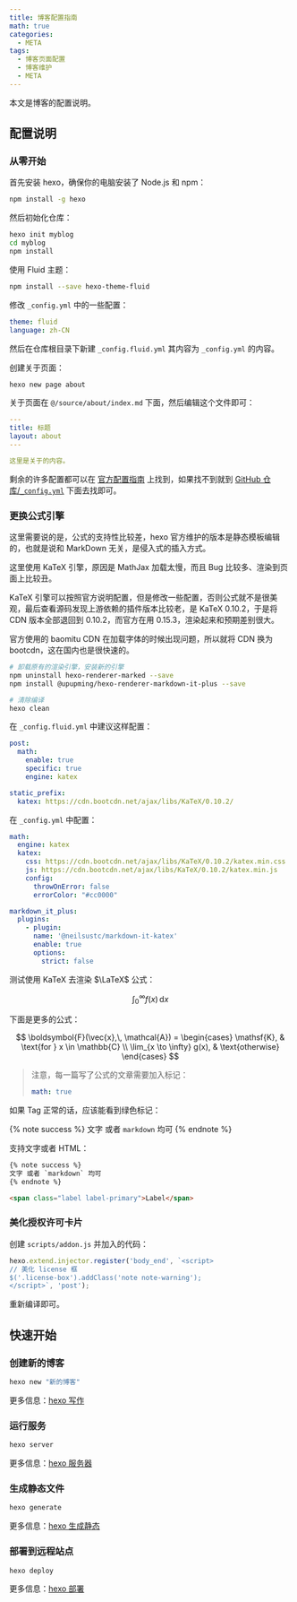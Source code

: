 ```yaml
---
title: 博客配置指南
math: true
categories:
  - META
tags:
  - 博客页面配置
  - 博客维护
  - META
---
```

本文是博客的配置说明。

## 配置说明

### 从零开始

首先安装 hexo，确保你的电脑安装了 Node.js 和 npm：

```bash
npm install -g hexo
```

然后初始化仓库：

```bash
hexo init myblog
cd myblog
npm install
```

使用 Fluid 主题：

```bash
npm install --save hexo-theme-fluid
```

修改 `_config.yml` 中的一些配置：

```yaml
theme: fluid
language: zh-CN
```

然后在仓库根目录下新建 `_config.fluid.yml` 其内容为 `_config.yml` 的内容。

创建关于页面：

```bash
hexo new page about
```

关于页面在 `@/source/about/index.md` 下面，然后编辑这个文件即可：

```yaml
---
title: 标题
layout: about
---

这里是关于的内容。
```

剩余的许多配置都可以在 [官方配置指南](https://hexo.fluid-dev.com/docs/guide/) 上找到，如果找不到就到 [GitHub 仓库/`_config.yml`](https://github.com/fluid-dev/hexo-theme-fluid/blob/master/_config.yml) 下面去找即可。

### 更换公式引擎

这里需要说的是，公式的支持性比较差，hexo 官方维护的版本是静态模板编辑的，也就是说和 MarkDown 无关，是侵入式的插入方式。

这里使用 KaTeX 引擎，原因是 MathJax 加载太慢，而且 Bug 比较多、渲染到页面上比较丑。

KaTeX 引擎可以按照官方说明配置，但是修改一些配置，否则公式就不是很美观，最后查看源码发现上游依赖的插件版本比较老，是 KaTeX 0.10.2，于是将 CDN 版本全部退回到 0.10.2，而官方在用 0.15.3，渲染起来和预期差别很大。

官方使用的 baomitu CDN 在加载字体的时候出现问题，所以就将 CDN 换为 bootcdn，这在国内也是很快速的。

```bash
# 卸载原有的渲染引擎，安装新的引擎
npm uninstall hexo-renderer-marked --save
npm install @upupming/hexo-renderer-markdown-it-plus --save

# 清除编译
hexo clean
```

在 `_config.fluid.yml` 中建议这样配置：

```yaml
post:
  math:
    enable: true
    specific: true
    engine: katex

static_prefix:
  katex: https://cdn.bootcdn.net/ajax/libs/KaTeX/0.10.2/
```

在 `_config.yml` 中配置：

```yml
math:
  engine: katex
  katex:
    css: https://cdn.bootcdn.net/ajax/libs/KaTeX/0.10.2/katex.min.css
    js: https://cdn.bootcdn.net/ajax/libs/KaTeX/0.10.2/katex.min.js
    config:
      throwOnError: false
      errorColor: "#cc0000"

markdown_it_plus:
  plugins:
    - plugin:
      name: '@neilsustc/markdown-it-katex'
      enable: true
      options:
        strict: false
```

测试使用 KaTeX 去渲染 $\LaTeX$ 公式：

$$
\int_{0}^{\infty}f(x)\,\mathrm{d}x
$$

下面是更多的公式：

$$
\boldsymbol{F}(\vec{x},\, \mathcal{A}) = \begin{cases}
    \mathsf{K}, & \text{for } x \in \mathbb{C} \\
    \lim_{x \to \infty} g(x), & \text{otherwise}
\end{cases}
$$

> 注意，每一篇写了公式的文章需要加入标记：
> ```yaml
> math: true
> ```

如果 Tag 正常的话，应该能看到绿色标记：

{% note success %}
文字 或者 `markdown` 均可
{% endnote %}

支持文字或者 HTML：

```html
{% note success %}
文字 或者 `markdown` 均可
{% endnote %}

<span class="label label-primary">Label</span>
```

### 美化授权许可卡片

创建 `scripts/addon.js` 并加入的代码：

```js
hexo.extend.injector.register('body_end', `<script>
// 美化 license 框
$('.license-box').addClass('note note-warning');
</script>`, 'post');
```

重新编译即可。

## 快速开始

### 创建新的博客

``` bash
hexo new "新的博客"
```

更多信息：[hexo 写作](https://hexo.io/docs/writing.html)

### 运行服务

``` bash
hexo server
```

更多信息：[hexo 服务器](https://hexo.io/docs/server.html)

### 生成静态文件

``` bash
hexo generate
```

更多信息：[hexo 生成静态](https://hexo.io/docs/generating.html)

### 部署到远程站点

``` bash
hexo deploy
```

更多信息：[hexo 部署](https://hexo.io/docs/one-command-deployment.html)
